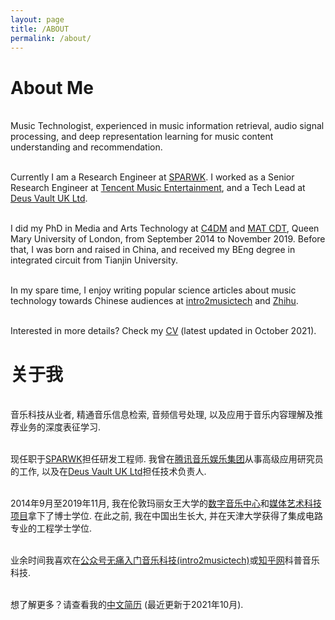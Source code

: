 ```yaml
---
layout: page
title: /ABOUT
permalink: /about/
---
```


# About Me

<br />Music Technologist, experienced in music information retrieval, audio signal processing, and deep representation learning for music content understanding and recommendation.

<br />Currently I am a Research Engineer at <a target="_blank" rel="noopener noreferrer" href="https://www.sparwk.com/">SPARWK</a>. I worked as a Senior Research Engineer at <a target="_blank" rel="noopener noreferrer" href="https://www.tencentmusic.com/en-us/">Tencent Music Entertainment</a>, and a Tech Lead at <a target="_blank" rel="noopener noreferrer" href="https://www.deusvault.co.uk/">Deus Vault UK Ltd</a>.

<br />I did my PhD in Media and Arts Technology at <a target="_blank" rel="noopener noreferrer" href="http://c4dm.eecs.qmul.ac.uk/" class="canbeselected">C4DM</a> and <a target="_blank" rel="noopener noreferrer" href="http://www.mat.qmul.ac.uk/" class="canbeselected">MAT CDT</a>, Queen Mary University of London, from September 2014 to November 2019. Before that, I was born and raised in China, and received my BEng degree in integrated circuit from Tianjin University.

<br />In my spare time, I enjoy writing popular science articles about music technology towards Chinese audiences at <a target="_blank" rel="noopener noreferrer" href="https://mp.weixin.qq.com/mp/homepage?__biz=MzU5MzY3NzI0OA==&hid=1&sn=ed3a383088e132ef1df0e968b36c717d&scene=1&devicetype=iOS11.4.1&version=16070026&lang=zh_CN&nettype=WIFI&ascene=7&session_us=gh_e4d709ed182c&fontScale=100&wx_header=1">intro2musictech</a> and <a target="_blank" rel="noopener noreferrer" href="https://www.zhihu.com/people/beiciliang/answers">Zhihu</a>.

<br />Interested in more details? Check my <a target="_blank" rel="noopener noreferrer" href="https://beiciliang.github.io/pdf/eng_cv_beici.pdf">CV</a> (latest updated in October 2021).


# 关于我

<br />音乐科技从业者, 精通音乐信息检索, 音频信号处理, 以及应用于音乐内容理解及推荐业务的深度表征学习.

<br />现任职于<a target="_blank" rel="noopener noreferrer" href="https://www.sparwk.com/">SPARWK</a>担任研发工程师. 我曾在<a target="_blank" rel="noopener noreferrer" href="https://www.tencentmusic.com/en-us/">腾讯音乐娱乐集团</a>从事高级应用研究员的工作, 以及在<a target="_blank" rel="noopener noreferrer" href="https://www.deusvault.co.uk/">Deus Vault UK Ltd</a>担任技术负责人.

<br />2014年9月至2019年11月, 我在伦敦玛丽女王大学的<a target="_blank" rel="noopener noreferrer" href="http://c4dm.eecs.qmul.ac.uk/">数字音乐中心</a>和<a target="_blank" rel="noopener noreferrer" href="http://www.mat.qmul.ac.uk/">媒体艺术科技项目</a>拿下了博士学位. 在此之前, 我在中国出生长大, 并在天津大学获得了集成电路专业的工程学士学位.

<br />业余时间我喜欢在<a target="_blank" rel="noopener noreferrer" href="https://mp.weixin.qq.com/mp/homepage?__biz=MzU5MzY3NzI0OA==&hid=1&sn=ed3a383088e132ef1df0e968b36c717d&scene=1&devicetype=iOS11.4.1&version=16070026&lang=zh_CN&nettype=WIFI&ascene=7&session_us=gh_e4d709ed182c&fontScale=100&wx_header=1">公众号无痛入门音乐科技(intro2musictech)</a>或<a target="_blank" rel="noopener noreferrer" href="https://www.zhihu.com/people/beiciliang/answers">知乎网</a>科普音乐科技.

<br />想了解更多？请查看我的<a target="_blank" rel="noopener noreferrer" href="https://beiciliang.github.io/pdf/chn_cv_beici.pdf">中文简历</a> (最近更新于2021年10月).
